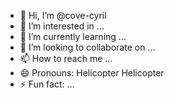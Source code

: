 - 👋 Hi, I’m @cove-cyril
- 👀 I’m interested in ...
- 🌱 I’m currently learning ...
- 💞️ I’m looking to collaborate on ...
- 📫 How to reach me ...
- 😄 Pronouns: Helicopter Helicopter
- ⚡ Fun fact: ...

<!---
cove-cyril/cove-cyril is a ✨ special ✨ repository because its `README.md` (this file) appears on your GitHub profile.
You can click the Preview link to take a look at your changes.
--->
